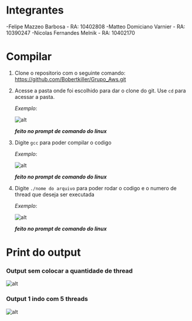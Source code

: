 # Integrantes

-Felipe Mazzeo Barbosa - RA: 10402808
-Matteo Domiciano Varnier - RA: 10390247
-Nicolas Fernandes Melnik - RA: 10402170

# Compilar

1. Clone o repositorio com o seguinte comando:
    https://github.com/Bobertkiller/Grupo_Aws.git
2. Acesse a pasta onde foi escolhido para dar o clone do git. Use `cd` para acessar a pasta.

    *Exemplo*:

    ![alt](assets/i1.png)

    ***feito no prompt de comando do linux***
3. Digite `gcc` para poder compilar o codigo

    *Exemplo*:

    ![alt](assets/i2.png)

    ***feito no prompt de comando do linux***
3. Digite `./nome do arquivo` para poder rodar o codigo e o numero de thread que deseja ser executada

    *Exemplo*:

    ![alt](assets/i3.png)

    ***feito no prompt de comando do linux***


# Print do output

### Output sem colocar a quantidade de thread
![alt](assets/erro.png)

###  Output 1 indo com 5 threads
![alt](assets/Output.png)




